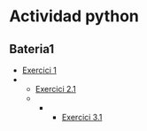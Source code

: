# Actividad python
## Bateria1

- [Exercici 1](bateria.py)
- - [Exercici 2.1](bateria2.1.py)
  - - - [Exercici 3.1](bateria3.1.py)


